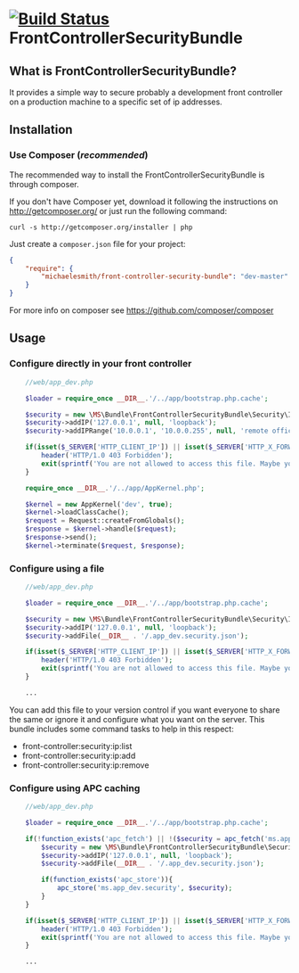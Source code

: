 [![Build Status](https://travis-ci.org/michaelesmith/FrontControllerSecurityBundle.png?branch=master)](https://travis-ci.org/michaelesmith/FrontControllerSecurityBundle)
FrontControllerSecurityBundle
======

What is FrontControllerSecurityBundle?
-------------------

It provides a simple way to secure probably a development front controller on a production machine to a specific set of ip addresses.

Installation
------------

### Use Composer (*recommended*)

The recommended way to install the FrontControllerSecurityBundle is through composer.

If you don't have Composer yet, download it following the instructions on
http://getcomposer.org/ or just run the following command:

    curl -s http://getcomposer.org/installer | php

Just create a `composer.json` file for your project:

``` json
{
    "require": {
        "michaelesmith/front-controller-security-bundle": "dev-master"
    }
}
```

For more info on composer see https://github.com/composer/composer

Usage
---------------

### Configure directly in your front controller

``` php
    //web/app_dev.php

    $loader = require_once __DIR__.'/../app/bootstrap.php.cache';

    $security = new \MS\Bundle\FrontControllerSecurityBundle\Security\IPChecker();
    $security->addIP('127.0.0.1', null, 'loopback');
    $security->addIPRange('10.0.0.1', '10.0.0.255', null, 'remote office');

    if(isset($_SERVER['HTTP_CLIENT_IP']) || isset($_SERVER['HTTP_X_FORWARDED_FOR']) || !$security->isAuthorized(@$_SERVER['REMOTE_ADDR'])){
        header('HTTP/1.0 403 Forbidden');
        exit(sprintf('You are not allowed to access this file. Maybe you are looking for <a href="%1$s">%1$s</a>. Check %2$s for more information.', 'http://' . $_SERVER['HTTP_HOST'], basename(__FILE__)));
    }

    require_once __DIR__.'/../app/AppKernel.php';

    $kernel = new AppKernel('dev', true);
    $kernel->loadClassCache();
    $request = Request::createFromGlobals();
    $response = $kernel->handle($request);
    $response->send();
    $kernel->terminate($request, $response);

```

### Configure using a file

``` php
    //web/app_dev.php

    $loader = require_once __DIR__.'/../app/bootstrap.php.cache';

    $security = new \MS\Bundle\FrontControllerSecurityBundle\Security\IPChecker();
    $security->addIP('127.0.0.1', null, 'loopback');
    $security->addFile(__DIR__ . '/.app_dev.security.json');

    if(isset($_SERVER['HTTP_CLIENT_IP']) || isset($_SERVER['HTTP_X_FORWARDED_FOR']) || !$security->isAuthorized(@$_SERVER['REMOTE_ADDR'])){
        header('HTTP/1.0 403 Forbidden');
        exit(sprintf('You are not allowed to access this file. Maybe you are looking for <a href="%1$s">%1$s</a>. Check %2$s for more information.', 'http://' . $_SERVER['HTTP_HOST'], basename(__FILE__)));
    }

    ...

```

You can add this file to your version control if you want everyone to share the same or ignore it and configure what you want on the server. This bundle includes some command tasks to help in this respect:

 * front-controller:security:ip:list
 * front-controller:security:ip:add
 * front-controller:security:ip:remove

### Configure using APC caching

``` php
    //web/app_dev.php

    $loader = require_once __DIR__.'/../app/bootstrap.php.cache';

    if(!function_exists('apc_fetch') || !($security = apc_fetch('ms.app_dev.security'))){
        $security = new \MS\Bundle\FrontControllerSecurityBundle\Security\IPChecker();
        $security->addIP('127.0.0.1', null, 'loopback');
        $security->addFile(__DIR__ . '/.app_dev.security.json');

        if(function_exists('apc_store')){
            apc_store('ms.app_dev.security', $security);
        }
    }

    if(isset($_SERVER['HTTP_CLIENT_IP']) || isset($_SERVER['HTTP_X_FORWARDED_FOR']) || !$security->isAuthorized(@$_SERVER['REMOTE_ADDR'])){
        header('HTTP/1.0 403 Forbidden');
        exit(sprintf('You are not allowed to access this file. Maybe you are looking for <a href="%1$s">%1$s</a>. Check %2$s for more information.', 'http://' . $_SERVER['HTTP_HOST'], basename(__FILE__)));
    }

    ...

```
